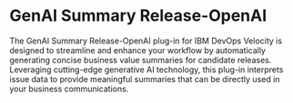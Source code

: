 # GenAI Summary Release-OpenAI

The GenAI Summary Release-OpenAI plug-in for IBM DevOps Velocity is designed to streamline and enhance your workflow by automatically generating concise business value summaries for candidate releases. Leveraging cutting-edge generative AI technology, this plug-in interprets issue data to provide meaningful summaries that can be directly used in your business communications. 
